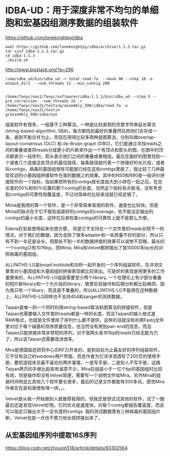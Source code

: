# IDBA-UD：用于深度非常不均匀的单细胞和宏基因组测序数据的组装软件
https://github.com/loneknightpy/idba
```
axel https://github.com/loneknightpy/idba/archive/1.1.3.tar.gz
tar xzvf idba-1.1.3.tar.gz
cd idba-1.1.3
./build.sh
```
http://www.biostack.org/?p=296

```
/sam/idba_ud/bin/idba_ud -r total.read.fa  --maxk 90 --step 10 -o output_dir1  --num_threads 12 --min_contig 200


/home/fanyc/nas1/fanyc/softwares/idba-1.1.1/bin/idba_ud --step 5 --pre_correction --num_threads 15 -r /home/fanyc/nas21/testing/assembly_500/idba/read.fa -o /home/fanyc/nas21/testin
g/assembly_500/idba/out
```

组装软件有很多，一般基于三种算法。一种是比较直观的贪婪字符串延长算法 (string-based-algorithm, SBA)，每次都找到最好的重叠然后把他们合并成一条，直到不能合并为止。而现在用得比较多两种是图算法，分别叫做overlap-layout-consensus (OLC) 和 de-Bruijn-graph (DBG)，它们是通过寻找reads之间的重叠或者将reads分成更小的片断来作出一个有顶点和箭头的图，在图中的顶点都表示一段序列，箭头表示他们之间的重叠或者相连。最后在画好的图里找到一个或者几个连接这些顶点的最佳路径，每条路径就代表一个拼接好的长片段，或者叫contigs，病毒的基因组很有可能就已经在这些contigs里面了。我比较了几种最受欢迎的小基因组拼接软件在我的数据上的效果。其中的N50和N90是一般评价拼接软件的一个指标，指如果把所有的contigs按长度由大到小拼在一起之后，在总长度的50%和90%位置的那个contig的长度。当然这个指标有点肤浅，没有考虑到contigs的可靠性和覆盖度，不过对简单的比较来说就已经足够了。

Minia是我用的第一个软件，是一个非常简单易用的软件，速度也比较快，但是Minia的缺点在于它不报告组装好的contigs的coverage，也不能设定输出的contigs的最小长度，这样在后来检查contigs的可靠性上就不是那么方便。



Edena在安装使用起来也很方便， 但是它不支持在一个文件里的reads长短不一的情况，对于我们的数据，因为去除了很多adapter和一些质量不好的部分，所以只有不到一半还是全长，用那些不到一半的数据拼接的效果可以说惨不忍睹，最长的一个contig只有1076bp。而Minia, Mira和Velvet都拼接出了我10000多bp长的对照病毒的基因组。



ALLPATHS-LG是broad institute和剑桥一起开发的一个序列组装软件，在评测文章里对小基因组和大基因组的拼接表现都比较突出。可是好的表现是用更多的工作量换来的，ALLPATHS-LG组装需要至少两个library, 一个在理论上有少部分重叠的短片断library和一个大片段的library，致使实验操作和后期分析都比较麻烦。因为我只有一个libary，而且是不重叠的，所以ALLPATHS-LG不能用在这种数据上，ALLPATHS-LG同样也不支持454和sanger的测序数据。



Taipan是唯一的一个同时利用string-based算法和图算法的拼接软件，但是Taipan也需要输入文件里的reads都是一样的长度，而且Taipan的输入格式是RAW格式，也就是文件里除了序列什么都不提供，这样的话就没有利用Fastq文件里对应于每个碱基的测序质量信息，也当然没有用到pair-end的信息，而且Taipan只能拼接非常非常短的序列，对于我两头各161bp的reads已经无能为力了，所以说Taipan还需要改进很多。



Mira是德国癌症研究中心(DKFZ)开发的，是到目前为止最友好的序列组装软件。它不仅有自己的windows用户界面，而且作者为它洋洋洒洒写了200页的使用手册，要知道程序员最不喜欢的两件事情，一是写手册，二是别人不写手册，这跟Taipan两页的手册比起来有诚意不少。Mira在组装小于一亿个bp的基因组时比较有效，但是操作却没有Velvet简便，需要写一个说明文件给Mira。另外Mira的组装时间明显比其他几个软件要长很多，最后的记录文件都能有300多兆，感觉Mira作者实在是和唐僧有得一拼。。。



Velvet是从我一开始做别人就推荐我用的，但我还是想试试其他的软件，试了一圈最后还是发现Velvet好用。它的优点是速度快，对每个contig都报告覆盖度，而且可以指定只输出大于一定长度的contigs. 我的测试数据里有三种病毒的基因组片断，Velvet也是一点也不费力地全部拼接出来了。

## 从宏基因组序列中提取16S序列

https://blog.csdn.net/zhouxin518/article/details/83302564
